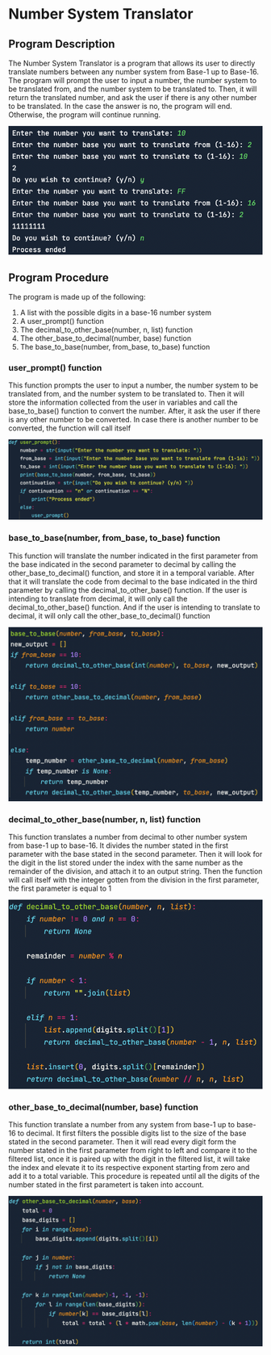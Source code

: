 # Number System Translator

## Program Description
The Number System Translator is a program that allows its user to directly translate numbers between any number system from Base-1 up to Base-16. The program will prompt the user to input a number, the number system to be translated from, and the number system to be translated to. Then, it will return the translated number, and ask the user if there is any other number to be translated. In the case the answer is no, the program will end. Otherwise, the program will continue running.

![](Screenshots/Screen%20Shot%202021-12-10%20at%2012.18.10%20AM.png)

## Program Procedure
The program is made up of the following:

1. A list with the possible digits in a base-16 number system
2. A user_prompt() function
3. The decimal_to_other_base(number, n, list) function
4. The other_base_to_decimal(number, base) function
5. The base_to_base(number, from_base, to_base) function

### user_prompt() function
This function prompts the user to input a number, the number system to be translated from, and the number system to be translated to. Then it will store the information collected from the user in variables and call the base_to_base() function to convert the number. After, it ask the user if there is any other number to be converted. In case there is another number to be converted, the function will call itself

![](Screenshots/Screen%20Shot%202021-12-09%20at%2011.35.31%20PM.png)

### base_to_base(number, from_base, to_base) function
This function will translate the number indicated in the first parameter from the base indicated in the second parameter to decimal by calling the other_base_to_decimal() function, and store it in a temporal variable. After that it will translate the code from decimal to the base indicated in the third parameter by calling the decimal_to_other_base() function. 
If the user is intending to translate from decimal, it will only call the decimal_to_other_base() function. And if the user is intending to translate to decimal, it will only call the other_base_to_decimal() function

![](Screenshots/Screen%20Shot%202021-12-09%20at%2011.36.29%20PM.png)


### decimal_to_other_base(number, n, list) function
This function translates a number from decimal to other number system from base-1 up to base-16. It divides the number stated in the first parameter with the base stated in the second parameter. Then it will look for the digit in the list stored under the index with the same number as the remainder of the division, and attach it to an output string. Then the function will call itself with the integer gotten from the division in the first parameter, the first parameter is equal to 1

![](Screenshots/Screen%20Shot%202021-12-09%20at%2011.36.54%20PM.png)

### other_base_to_decimal(number, base) function
This function translate a number from any system from base-1 up to base-16 to decimal. It first filters the possible digits list to the size of the base stated in the second parameter. Then it will read every digit form the number stated in the first parameter from right to left and compare it to the filtered list, once it is paired up with the digit in the filtered list, it will take the index and elevate it to its respective exponent starting from zero and add it to a total variable. This procedure is repeated until all the digits of the number stated in the first parametert is taken into account.

![](Screenshots/Screen%20Shot%202021-12-09%20at%2011.36.42%20PM.png)
